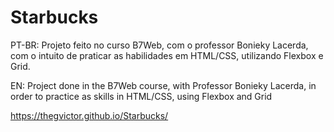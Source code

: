 # Starbucks
PT-BR: Projeto feito no curso B7Web,  com o professor Bonieky Lacerda, com o intuito de praticar as habilidades em HTML/CSS, utilizando Flexbox e Grid.

EN: Project done in the B7Web course, with Professor Bonieky Lacerda, in order to practice as skills in HTML/CSS, using Flexbox and Grid

https://thegvictor.github.io/Starbucks/
